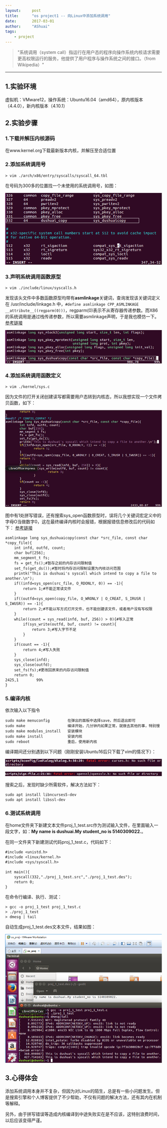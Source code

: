 ```yaml
---
layout:     post
title:      "os project1 -- 向Linux中添加系统调用"
date:       2017-03-01
author:     "AShuai"
tags:
    - project
---
```


> "系统调用（system call）指运行在用户态的程序向操作系统内核请求需要更高权限运行的服务，他提供了用户程序与操作系统之间的接口。（from Wikipedia）"

<!--more-->

---


## 1.实验环境

虚拟机：VMware12，操作系统：Ubuntu16.04（amd64），原内核版本（4.4.0），新内核版本（4.10.1）

## 2.实验步骤

### 1.下载并解压内核源码

在www.kernel.org下载最新版本内核，并解压至合适位置

### 2.添加系统调用号

```
> vim ./arch/x86/entry/syscalls/syscall_64.tbl
```

在号码为300多的位置找一个未使用的系统调用号，如图：

![img](/assets/img/2017-03-01-1.png)

### 3.声明系统调用函数原型
```
> vim ./include/linux/syscalls.h

```

发现该头文件中多数函数原型均带有**asmlinkage**关键词，查询发现该关键词定义在 /usr/include/linkage.h 中，```#define asmlinkage CPP_ASMLINKAGE __attribute__((regparm(0)))```，regparm(0)表示不从寄存器传递参数。而X86的系统调用是通过栈传递参数，所以需要asmlinkage声明，于是我也模仿一下。
[参考链接](http://blog.csdn.net/liujiaoyage/article/details/31781289)

![img](/assets/img/2017-03-01-2.png)

### 4.添加系统调用函数定义

```
> vim ./kernel/sys.c
```

因为文件的打开关闭创建读写都需要用户态转到内核态，所以我想实现一个文件拷贝函数，如下：

![img](/assets/img/2017-03-01-3.png)

图中有1处拼写错误，还有搜索sys_open函数原型时，误将几个关键词宏定义中的字母O当做数字0，这在最终编译内核时会报错，根据报错信息修改后的代码如下：
[参考链接](https://www.ibm.com/developerworks/community/blogs/58e72888-6340-46ac-b488-d31aa4058e9c/entry/understanding_linux_open_system_call?lang=en)

```
asmlinkage long sys_dushuaicopy(const char *src_file, const char *copy_file){
    int infd, outfd, count;
    char buf[256];
    mm_segment_t fs;
    fs = get_fs();#暂存之前的内存访问限制值
    set_fs(get_ds());#暂时将内存访问限制设置为内核访问范围
    printk("This is dushuai's syscall which intend to copy a file to another.\n");
    if((infd=sys_open(src_file, O_RDONLY, 0)) == -1){
        return 1;#不能正常读文件
    }
    if((outfd=sys_open(copy_file, O_WRONLY | O_CREAT, S_IRUSR | S_IWUSR)) == -1){
        return 2;#不能以写方式打开文件，也不能创建该文件，或者用户没有写权限
    }
    while((count = sys_read(infd, buf, 256)) > 0){#写入正常
        if(sys_write(outfd, buf, count) != count){
            return 3;#写入字节不足
        }
    }
    if(count == -1){
        return 4;#写入失败
    }
    sys_close(infd);
    sys_close(outfd);
    set_fs(fs);#更改回原来的内存访问限制值
    return 0;                                                          2425,1        99%
}
```

### 5.编译内核

依次输入以下指令

```
sudo make menuconfig        在弹出的面板中选择save，然后退出即可 
sudo make                   编译开始，几分钟内如果正常，就做去其他的事，特别慢 
sudo make modules_install   安装模块
sudo make install           安装内核
sudo reboot                 重启，使用新内核
```

编译期间还分别遇到以下问题（刚刚安装Ubuntu16后只下载了vim的情况下）：

![img](/assets/img/2017-03-01-4.png)

![img](/assets/img/2017-03-01-5.png)

搜索之后，发现时缺少所需软件，解决方法如下：

```
sudo apt install libncurses5-dev
sudo apt install libssl-dev
```

### 6.测试系统调用

在home文件夹下新建文本文件proj_1_test.src作为测试输入文件，在里面输入一段文字，如：**My name is dushuai.My student_no is 5140309022.**。

在同一文件夹下新建测试代码proj_1_test.c，代码如下：

```
#include <unistd.h>
#include <linux/kernel.h>
#include <sys/syscall.h>

int main(){
	syscall(332,"./proj_1_test.src","./proj_1_test.des");
	return 0;
}
```

在命令行编译、执行、测试：

```
> gcc -o proj_1_test proj_1_test.c
> ./proj_1_test
> dmesg | tail
```

自动生成proj_1_test.des文本文件，结果如图：

![img](/assets/img/2017-03-01-6.png)

## 3.心得体会

添加系统调用本身并不复杂，但因为对Linux的陌生，总是有一些小问题发生。但是搜索引擎和个人博客提供了不少帮助，不仅有问题的解决方法，还有其内在机制等解释。

另外，由于拼写错误等造成内核编译到中途失败实在是不应该，这特别浪费时间，以后应该变得严谨。
